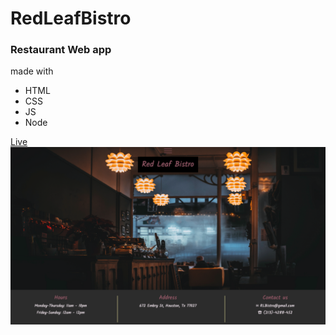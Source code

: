 # RedLeafBistro

### Restaurant Web app 

made with
- HTML
- CSS
- JS 
- Node

[Live](https://blooming-dawn-59191.herokuapp.com)
![Homepage](restaurant.png)
